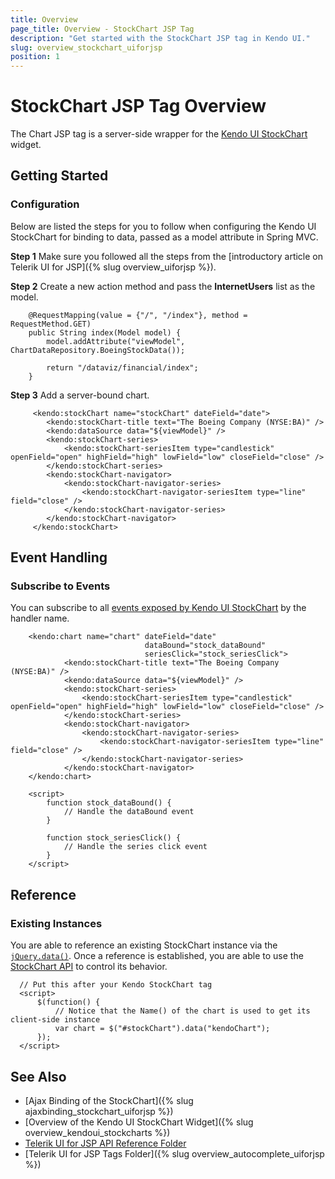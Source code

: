 ```yaml
---
title: Overview
page_title: Overview - StockChart JSP Tag
description: "Get started with the StockChart JSP tag in Kendo UI."
slug: overview_stockchart_uiforjsp
position: 1
---
```


# StockChart JSP Tag Overview

The Chart JSP tag is a server-side wrapper for the [Kendo UI StockChart](/api/javascript/dataviz/ui/stock-chart) widget.

## Getting Started

### Configuration

Below are listed the steps for you to follow when configuring the Kendo UI StockChart for binding to data, passed as a model attribute in Spring MVC.

**Step 1** Make sure you followed all the steps from the [introductory article on Telerik UI for JSP]({% slug overview_uiforjsp %}).

**Step 2** Create a new action method and pass the **InternetUsers** list as the model.



    	@RequestMapping(value = {"/", "/index"}, method = RequestMethod.GET)
	    public String index(Model model) {
	        model.addAttribute("viewModel", ChartDataRepository.BoeingStockData());

	        return "/dataviz/financial/index";
	    }

**Step 3** Add a server-bound chart.



         <kendo:stockChart name="stockChart" dateField="date">
         	<kendo:stockChart-title text="The Boeing Company (NYSE:BA)" />
			<kendo:dataSource data="${viewModel}" />
            <kendo:stockChart-series>
            	<kendo:stockChart-seriesItem type="candlestick" openField="open" highField="high" lowField="low" closeField="close" />
            </kendo:stockChart-series>
            <kendo:stockChart-navigator>
            	<kendo:stockChart-navigator-series>
            		<kendo:stockChart-navigator-seriesItem type="line" field="close" />
            	</kendo:stockChart-navigator-series>
            </kendo:stockChart-navigator>
         </kendo:stockChart>

## Event Handling

### Subscribe to Events

You can subscribe to all [events exposed by Kendo UI StockChart](/api/javascript/dataviz/ui/stock-chart#events) by the handler name.



    	<kendo:chart name="chart" dateField="date"
    							  dataBound="stock_dataBound"
    							  seriesClick="stock_seriesClick">
             	<kendo:stockChart-title text="The Boeing Company (NYSE:BA)" />
    			<kendo:dataSource data="${viewModel}" />
                <kendo:stockChart-series>
                	<kendo:stockChart-seriesItem type="candlestick" openField="open" highField="high" lowField="low" closeField="close" />
                </kendo:stockChart-series>
                <kendo:stockChart-navigator>
                	<kendo:stockChart-navigator-series>
                		<kendo:stockChart-navigator-seriesItem type="line" field="close" />
                	</kendo:stockChart-navigator-series>
                </kendo:stockChart-navigator>
    	</kendo:chart>

        <script>
            function stock_dataBound() {
                // Handle the dataBound event
            }

            function stock_seriesClick() {
                // Handle the series click event
            }
        </script>

## Reference

### Existing Instances

You are able to reference an existing StockChart instance via the [`jQuery.data()`](https://api.jquery.com/jQuery.data/). Once a reference is established, you are able to use the [StockChart API](/api/javascript/dataviz/ui/stock-chart#methods) to control its behavior.



      // Put this after your Kendo StockChart tag
      <script>
          $(function() {
              // Notice that the Name() of the chart is used to get its client-side instance
              var chart = $("#stockChart").data("kendoChart");
          });
      </script>

## See Also

* [Ajax Binding of the StockChart]({% slug ajaxbinding_stockchart_uiforjsp %})
* [Overview of the Kendo UI StockChart Widget]({% slug overview_kendoui_stockcharts %})
* [Telerik UI for JSP API Reference Folder](/api/jsp/autocomplete/animation)
* [Telerik UI for JSP Tags Folder]({% slug overview_autocomplete_uiforjsp %})
